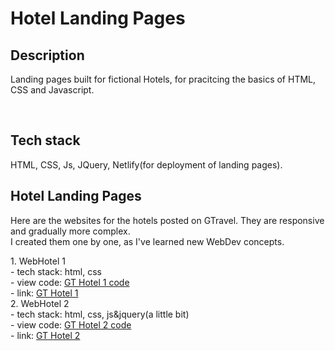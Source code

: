 # Hotel Landing Pages

<h2>Description</h2>
<p> Landing pages built for fictional Hotels, for pracitcing the basics of HTML, CSS and Javascript. </p>
<br/>

<h2>Tech stack</h2>
HTML, CSS, Js, JQuery, Netlify(for deployment of landing pages).
<br/>
<h2>Hotel Landing Pages</h2>
<p>Here are the websites for the hotels posted on GTravel. They are responsive and gradually more complex. <br/> I created them one by one, as I've learned new WebDev concepts. </p>
1. WebHotel 1 <br/>
- tech stack: html, css <br/>
- view code: <a href="https://github.com/Gulin7/travel-agency-website/tree/main/hotel-layout-1"> GT Hotel 1 code</a> <br/>
- link: <a href="https://gt-hotel-1.netlify.app/">GT Hotel 1</a> <br/>
2. WebHotel 2 <br/>
- tech stack: html, css, js&jquery(a little bit) <br/>
- view code: <a href="https://github.com/Gulin7/travel-agency-website/tree/main/hotel-layout-2">GT Hotel 2 code</a> <br/>
- link: <a href="https://gt-hotel-2.netlify.app/">GT Hotel 2</a> </br>

